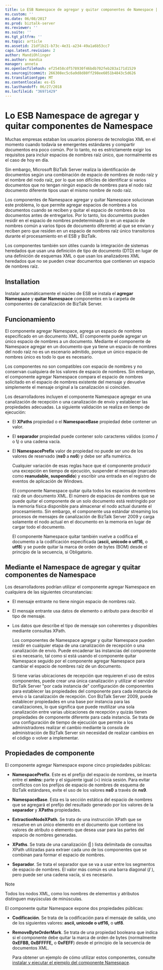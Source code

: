```yaml
---
title: Lo ESB Namespace de agregar y quitar componentes de Namespace | Microsoft Docs
ms.custom: ''
ms.date: 06/08/2017
ms.prod: biztalk-server
ms.reviewer: ''
ms.suite: ''
ms.tgt_pltfrm: ''
ms.topic: article
ms.assetid: 21df1b21-b73c-4e31-a234-49a1a6b53cc7
caps.latest.revision: 2
author: MandiOhlinger
ms.author: mandia
manager: anneta
ms.openlocfilehash: ef25458cdf578930f46bdb702feb283a171d1529
ms.sourcegitcommit: 266308ec5c6a9d8d80ff298ee6051b4843c5d626
ms.translationtype: MT
ms.contentlocale: es-ES
ms.lasthandoff: 06/27/2018
ms.locfileid: "36971429"
---
```

# <a name="the-esb-add-namespace-and-remove-namespace-components"></a>Lo ESB Namespace de agregar y quitar componentes de Namespace
Muchas empresas estaban los usuarios pioneros de tecnologías XML en el momento cuando todavía se emergentes estándares y compartir documentos era poco común. Por lo tanto, no es estrictamente exigir los requisitos para incluir espacios de nombres raíz único, que normalmente es el caso de hoy en día.  
  
 Sin embargo, Microsoft BizTalk Server realiza la identificación de documentos según una combinación de espacio de nombres de nodo raíz y el nombre del nodo raíz, por lo que son difíciles de identificar si varios documentos que no tengan ningún espacio de nombres para el nodo raíz documento diferente tipos usan el mismo nombre de nodo raíz.  
  
 Los componentes de Namespace agregar y quitar Namespace solucionan este problema, lo que permite agregar espacios de nombres a los documentos cuando se reciben y quitar el espacio de nombres de los documentos antes de entregarlos. Por lo tanto, los documentos pueden residir en el espacio de nombres predeterminado (o en un espacio de nombres común a varios tipos de documento diferente) al que se envían y reciben pero que residen en un espacio de nombres raíz único transitorios durante el procesamiento en el ESB y BizTalk.  
  
 Los componentes también son útiles cuando la integración de sistemas heredados que usan una definición de tipo de documento (DTD) en lugar de una definición de esquemas XML o que usan los analizadores XML heredados que no se pueden crear documentos que contienen un espacio de nombres raíz.  
  
## <a name="installation"></a>Installation  
 Instalar automáticamente el núcleo de ESB se instala el **agregar Namespace** y **quitar Namespace** componentes en la carpeta de componentes de canalización de BizTalk Server.  
  
## <a name="how-it-works"></a>Funcionamiento  
 El componente agregar Namespace, agrega un espacio de nombres especificado en un documento XML. El componente puede agregar un único espacio de nombres a un documento. Mediante el componente de Namespace agregar en un documento que ya tiene un espacio de nombres del nodo raíz no es un escenario admitido, porque un único espacio de nombres único es todo lo que es necesario.  
  
 Los componentes no son compatibles con espacio de nombres y no conservan cualquiera de los valores de espacio de nombres. Sin embargo, el componente agregar Namespace compara el espacio de nombres solicitado en el espacio de nombres existente del mensaje y devuelve simplemente el mensaje original a la canalización si coinciden.  
  
 Los desarrolladores incluyen el componente Namespace agregar en una canalización de recepción o una canalización de envío y establecer las propiedades adecuadas. La siguiente validación se realiza en tiempo de ejecución:  
  
- El **XPaths** propiedad o el **NamespaceBase** propiedad debe contener un valor.  
  
- El **separador** propiedad puede contener solo caracteres válidos (como **/** o **\\**) o una cadena vacía.  
  
- El **NamespacePrefix** valor de propiedad no puede ser uno de los valores de reservado (**ns0** a **ns6**) y debe ser alfa numérica.  
  
  Cualquier variación de esas reglas hace que el componente producir una excepción en tiempo de ejecución, suspender el mensaje (marcado como **reanudable, suspendido**) y escribir una entrada en el registro de eventos de aplicación de Windows.  
  
  El componente Namespace quitar quita todos los espacios de nombres raíz de un documento XML. El número de espacios de nombres que se puede quitar el componente de un solo documento está restringido por la memoria física disponible para almacenar el nodo actual durante el procesamiento. Sin embargo, el componente usa estándar streaming los procesos de mensajes de canalización de BizTalk Server 2009 y carga solamente el nodo actual en el documento en la memoria en lugar de cargar todo el documento.  
  
  El componente Namespace quitar también vuelve a codifica el documento a la codificación especificada (**ascii, unicode o utf16,** o **utf8**) y se puede quitar la marca de orden de bytes (BOM) desde el principio de la secuencia, si Obligatorio.  
  
## <a name="using-the-add-namespace-and-remove-namespace-components"></a>Mediante el Namespace de agregar y quitar componentes de Namespace  
 Los desarrolladores podrían utilizar el componente agregar Namespace en cualquiera de las siguientes circunstancias:  
  
- El mensaje entrante no tiene ningún espacio de nombres raíz.  
  
- El mensaje entrante usa datos de elemento o atributo para describir el tipo de mensaje.  
  
- Los datos que describe el tipo de mensaje son coherentes y disponibles mediante consultas XPath.  
  
  Los componentes de Namespace agregar y quitar Namespace pueden residir en cualquier etapa de una canalización de recepción o una canalización de envío. Puede encadenar las instancias del componente si es necesario, tal como si está usando el componente quitar Namespace seguido por el componente agregar Namespace para cambiar el espacio de nombres raíz de un documento.  
  
  Si tiene varias ubicaciones de recepción que requieren el uso de estos componentes, puede crear una única canalización y utilizar el servidor BizTalk Server "por cada instancia de" configuración de componentes para establecer las propiedades del componente para cada instancia de envío o la canalización de recepción. Con BizTalk Server 2009, puede establecer propiedades en una base por instancia para las canalizaciones, lo que significa que puede reutilizar una sola canalización entre varias ubicaciones de recepción y quizás tienen propiedades de componente diferente para cada instancia. Se trata de una configuración de tiempo de ejecución que permite a los administradores realizar el cambio mediante la consola de administración de BizTalk Server sin necesidad de realizar cambios en el código o volver a implementar.  
  
## <a name="component-properties"></a>Propiedades de componente  
 El componente agregar Namespace expone cinco propiedades públicas:  
  
-   **NamespacePrefix**. Este es el prefijo del espacio de nombres, se inserta entre el **xmlns:** parte y el siguiente igual (=) inicia sesión. Para evitar conflictos con los prefijos de espacio de nombres de esquema de BizTalk estándares, evite el uso de los valores **ns0** a través de **ns9**.  
  
-   **NamespaceBase**. Esta es la sección estática del espacio de nombres que se agregará el prefijo del resultado generado por los valores de la **separador** y **XPaths** propiedades.  
  
-   **ExtractionNodeXPath**. Se trata de una instrucción XPath que se resuelve en un único elemento en el documento que contiene los valores de atributo o elemento que desea usar para las partes del espacio de nombres generadas.  
  
-   **XPaths**. Se trata de una canalización (**&#124;** ) lista delimitada de consultas XPath utilizadas para extraer cada uno de los componentes que se combinan para formar el espacio de nombres.  
  
-   **Separador**. Se trata el separador que se va a usar entre los segmentos de espacio de nombres. El valor más común es una barra diagonal (**/** ), pero puede ser una cadena vacía, si es necesario.  
  
> [!NOTE]
>  Todos los nodos XML, como los nombres de elementos y atributos distinguen mayúsculas de minúsculas.  
  
 El componente quitar Namespace expone dos propiedades públicas:  
  
- **Codificación**. Se trata de la codificación para el mensaje de salida, uno de los siguientes valores: **ascii, unicode o utf16,** o **utf8**.  
  
- **RemoveByteOrderMark**. Se trata de una propiedad booleana que indica si el componente debe quitar la marca de orden de bytes (normalmente **0xEFBB, 0xBFFFFE,** o **0xFEFF**) desde el principio de la secuencia de documentos XML.  
  
  Para obtener un ejemplo de cómo utilizar estos componentes, consulte [instalar y ejecutar el ejemplo del componente Namespace](../esb-toolkit/installing-and-running-the-namespace-component-sample.md).
